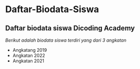 # Daftar-Biodata-Siswa
Daftar biodata siswa Dicoding Academy
--
*Berikut adalah biodata siswa terdiri yang dari 3 angkatan*
- Angkatang 2019
- Angkatan 2022
- Angkatan 2021
